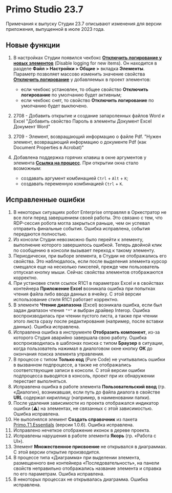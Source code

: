 # Primo Studio 23.7
Примечания к выпуску Студии 23.7 описывают изменения для версии приложения, выпущенной в июле 2023 года.

## Новые функции 
1. В настройках Студии появился чекбокс [**Отключить логирование у новых элементов**](https://docs.primo-rpa.ru/primo-rpa/primo-studio/settings#elementy) (Disable logging for new items). Он находится в разделе **Файл > Настройки > Общие >** вкладка **Элементы**. Параметр позволяет массово изменить значение свойства [**Отключить логирование**](https://docs.primo-rpa.ru/primo-rpa/primo-studio/process/elements#svoistva-elementa) у добавляемых в проект элементов:
   * если чекбокс установлен, то общее свойство **Отключить логирование** по умолчанию будет активным;
   * если чекбокс снят, то свойство **Отключить логирование** по умолчанию будет выключено.
1. 2708 - Добавить открытие и создание запароленных файлов Word и Excel
"Добавить свойство Пароль в элементы
Документ Excel
Документ Word"

1. 2709 - Элемент, возвращающий информацию о файле Pdf.
"Нужен элемент, возвращающий информацию о документе Pdf (как Document Properties в Acrobat)"

1. Добавлена поддержка горячих клавиш в окне аргументов у элемента [**Ссылка на процесс**](https://docs.primo-rpa.ru/primo-rpa/g_elements/el_basic/els_logic/el_logic_link). При открытии окна стало возможным:
   * создавать аргумент комбинацией `Ctrl` + `Alt` + `K`;
   * создавать переменную комбинацией `Ctrl` + `K`.

## Исправленные ошибки
1. В некоторых ситуациях робот Enterprise отправлял в Оркестратор не все логи перед завершением своей работы. Это связано с тем, что RDP-сессия робота могла закрыться раньше, чем он успевал отправить финальные события. Ошибка исправлена, события передаются полностью.
1. Из консоли Студии невозможно было перейти к элементу, выполнение которого завершилось ошибкой. Теперь двойной клик по сообщению в консоли вызывает переход к такому элементу.
1. Периодически, при выборе элемента, в Студии не отображались его свойства. Это наблюдалось, если после выделения элемента курсор смещался еще на несколько пикселей, прежде чем пользователь отпускал кнопку мыши. Сейчас свойства элементов отображаются корректно. 
1. При установке стиля ссылок R1C1 в параметрах Excel и в свойствах контейнера **Приложение Excel** возникала ошибка при попытках чтения файла либо ввода данных в ячейку. С этой версии использование стиля R1C1 работает корректно. 
1. В элементе **Чтение диапазона** (Excel) возникала ошибка, если был задан диапазон чтения `"*"` и выбран драйвер Interop. Ошибка воспроизводилась при чтении пустого листа, а также при чтении этого листа сразу после редактирования (например, после вставки данных). Ошибка исправлена.
1. Исправлена ошибка в инструменте **Отобразить компонент**, из-за которого Студия аварийно завершала свою работу. Ошибка воспроизводилась в шаблонах поиска с типом **Браузер** в ситуации, когда пользователь нажимал в диалоговом окне кнопку **ОК** до окончания поиска элемента управления.
1. В процессе с типом **Только код** (Pure Code) не учитывались ошибки в вызванном подпроцессе, а также не отображались соответствующие записи в консоли. С этой версии ошибки подпроцесса выводятся в консоль, проект при их обнаружении перестает выполняться.
1. Исправлена ошибка в работе элемента **Пользовательский ввод** (гр. «Диалоги»), возникавшая, если путь до файла диалога в свойстве **URL** содержал кириллицу (например, в наименовании папки).
1. После удаления зависимости из проекта отображался индикатор ошибки (⚠️) на элементах, не связанных с этой зависимостью. Ошибка исправлена.
1. Не выполнялся элемент **Создать справочник** из пакета [Primo.T1.Essentials](https://www.nuget.org/packages/Primo.T1.Essentials/) (версии 1.0.6). Ошибка исправлена.
1. Исправлено нечеткое отображение иконок в дереве проекта. 
1. Исправлены нарушения в работе элемента **Якорь** (гр. «Работа с UI»).
1. Элемент **Множественное присвоение** не открывался в диаграммах. С этой версии открытие производится.
1. В процессе типа «Диаграмма» при выделении элемента, размещенного вне контейнера «Последовательность», на панели свойств неправильно отображались название элемента и справка по его параметрам. Ошибка исправлена.
1. В некоторых процессах не открывалась диаграмма. Ошибка исправлена.



